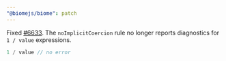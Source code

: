 ```yaml
---
"@biomejs/biome": patch
---
```


Fixed [#6633](https://github.com/biomejs/biome/6633). The `noImplicitCoercion` rule no longer reports diagnostics for `1 / value` expressions.

```js
1 / value // no error
```
